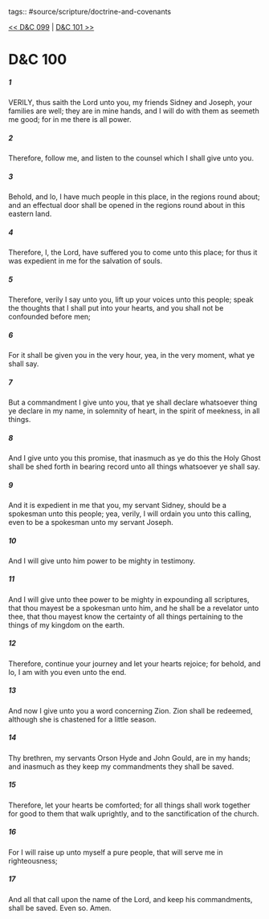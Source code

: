 tags:: #source/scripture/doctrine-and-covenants

[<< D&C 099](source/scripture/doctrine-and-covenants/D&C_099.md) | [D&C 101 >>](source/scripture/doctrine-and-covenants/D&C_101.md)

# D&C 100

##### 1

VERILY, thus saith the Lord unto you, my friends Sidney and Joseph, your families are well; they are in mine hands, and I will do with them as seemeth me good; for in me there is all power.

##### 2

Therefore, follow me, and listen to the counsel which I shall give unto you.

##### 3

Behold, and lo, I have much people in this place, in the regions round about; and an effectual door shall be opened in the regions round about in this eastern land.

##### 4

Therefore, I, the Lord, have suffered you to come unto this place; for thus it was expedient in me for the salvation of souls.

##### 5

Therefore, verily I say unto you, lift up your voices unto this people; speak the thoughts that I shall put into your hearts, and you shall not be confounded before men;

##### 6

For it shall be given you in the very hour, yea, in the very moment, what ye shall say.

##### 7

But a commandment I give unto you, that ye shall declare whatsoever thing ye declare in my name, in solemnity of heart, in the spirit of meekness, in all things.

##### 8

And I give unto you this promise, that inasmuch as ye do this the Holy Ghost shall be shed forth in bearing record unto all things whatsoever ye shall say.

##### 9

And it is expedient in me that you, my servant Sidney, should be a spokesman unto this people; yea, verily, I will ordain you unto this calling, even to be a spokesman unto my servant Joseph.

##### 10

And I will give unto him power to be mighty in testimony.

##### 11

And I will give unto thee power to be mighty in expounding all scriptures, that thou mayest be a spokesman unto him, and he shall be a revelator unto thee, that thou mayest know the certainty of all things pertaining to the things of my kingdom on the earth.

##### 12

Therefore, continue your journey and let your hearts rejoice; for behold, and lo, I am with you even unto the end.

##### 13

And now I give unto you a word concerning Zion. Zion shall be redeemed, although she is chastened for a little season.

##### 14

Thy brethren, my servants Orson Hyde and John Gould, are in my hands; and inasmuch as they keep my commandments they shall be saved.

##### 15

Therefore, let your hearts be comforted; for all things shall work together for good to them that walk uprightly, and to the sanctification of the church.

##### 16

For I will raise up unto myself a pure people, that will serve me in righteousness;

##### 17

And all that call upon the name of the Lord, and keep his commandments, shall be saved. Even so. Amen.

